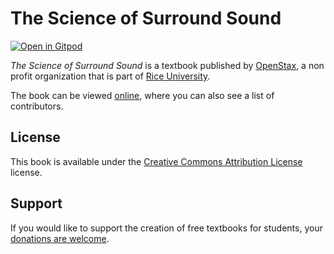 # The Science of Surround Sound

[![Open in Gitpod](https://gitpod.io/button/open-in-gitpod.svg)](https://gitpod.io/from-referrer/)

_The Science of Surround Sound_ is a textbook published by [OpenStax](https://openstax.org/), a non profit organization that is part of [Rice University](https://www.rice.edu/).

The book can be viewed [online](https://github.com/cnx-user-books/cnxbook-the-science-of-surround-sound/releases/latest), where you can also see a list of contributors.

## License
This book is available under the [Creative Commons Attribution License](./LICENSE) license.

## Support
If you would like to support the creation of free textbooks for students, your [donations are welcome](https://riceconnect.rice.edu/donation/support-openstax-banner).
